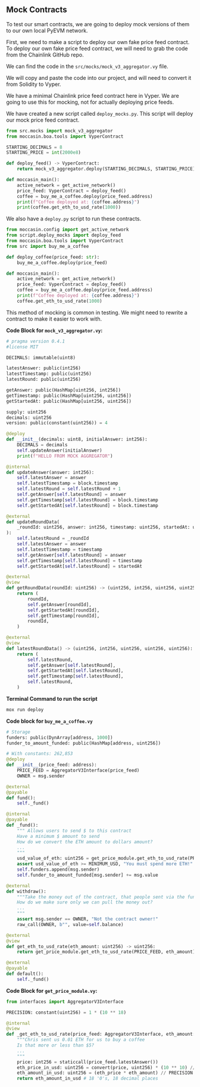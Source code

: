 ## Mock Contracts

To test our smart contracts, we are going to deploy mock versions of them to our own local PyEVM network.

First, we need to make a script to deploy our own fake price feed contract. To deploy our own fake price feed contract, we will need to grab the code from the Chainlink GitHub repo.

We can find the code in the `src/mocks/mock_v3_aggregator.vy` file.

We will copy and paste the code into our project, and will need to convert it from Solidity to Vyper.

We have a minimal Chainlink price feed contract here in Vyper. We are going to use this for mocking, not for actually deploying price feeds.

We have created a new script called `deploy_mocks.py`. This script will deploy our mock price feed contract.

```python
from src.mocks import mock_v3_aggregator
from moccasin.boa.tools import VyperContract

STARTING_DECIMALS = 8
STARTING_PRICE = int(2000e8)

def deploy_feed() -> VyperContract:
    return mock_v3_aggregator.deploy(STARTING_DECIMALS, STARTING_PRICE)

def moccasin_main():
    active_network = get_active_network()
    price_feed: VyperContract = deploy_feed()
    coffee = buy_me_a_coffee.deploy(price_feed.address)
    print(f"Coffee deployed at: {coffee.address}")
    print(coffee.get_eth_to_usd_rate(1000))

```

We also have a `deploy.py` script to run these contracts.

```python
from moccasin.config import get_active_network
from script.deploy_mocks import deploy_feed
from moccasin.boa.tools import VyperContract
from src import buy_me_a_coffee

def deploy_coffee(price_feed: str):
    buy_me_a_coffee.deploy(price_feed)

def moccasin_main():
    active_network = get_active_network()
    price_feed: VyperContract = deploy_feed()
    coffee = buy_me_a_coffee.deploy(price_feed.address)
    print(f"Coffee deployed at: {coffee.address}")
    coffee.get_eth_to_usd_rate(1000)

```

This method of mocking is common in testing. We might need to rewrite a contract to make it easier to work with.

**Code Block for `mock_v3_aggregator.vy`:**

```python
# pragma version 0.4.1
#license MIT

DECIMALS: immutable(uint8)

latestAnswer: public(int256)
latestTimestamp: public(uint256)
latestRound: public(uint256)

getAnswer: public(HashMap[uint256, int256])
getTimestamp: public(HashMap[uint256, uint256])
getStartedAt: public(HashMap[uint256, uint256])

supply: uint256
decimals: uint256
version: public(constant(uint256)) = 4

@deploy
def __init__(decimals: uint8, initialAnswer: int256):
    DECIMALS = decimals
    self.updateAnswer(initialAnswer)
    print(f"HELLO FROM MOCK AGGREGATOR")

@internal
def updateAnswer(answer: int256):
    self.latestAnswer = answer
    self.latestTimestamp = block.timestamp
    self.latestRound = self.latestRound + 1
    self.getAnswer[self.latestRound] = answer
    self.getTimestamp[self.latestRound] = block.timestamp
    self.getStartedAt[self.latestRound] = block.timestamp

@external
def updateRoundData(
    _roundId: uint256, answer: int256, timestamp: uint256, startedAt: uint256
):
    self.latestRound = _roundId
    self.latestAnswer = answer
    self.latestTimestamp = timestamp
    self.getAnswer[self.latestRound] = answer
    self.getTimestamp[self.latestRound] = timestamp
    self.getStartedAt[self.latestRound] = startedAt

@external
@view
def getRoundData(roundId: uint256) -> (uint256, int256, uint256, uint256, uint256):
    return (
        roundId,
        self.getAnswer[roundId],
        self.getStartedAt[roundId],
        self.getTimestamp[roundId],
        roundId,
    )

@external
@view
def latestRoundData() -> (uint256, int256, uint256, uint256, uint256):
    return (
        self.latestRound,
        self.getAnswer[self.latestRound],
        self.getStartedAt[self.latestRound],
        self.getTimestamp[self.latestRound],
        self.latestRound,
    )

```

**Terminal Command to run the script**

```bash
mox run deploy
```

**Code block for `buy_me_a_coffee.vy`**

```python
# Storage
funders: public(DynArray[address, 1000])
funder_to_amount_funded: public(HashMap[address, uint256])

# With constants: 262,853
@deploy
def __init__(price_feed: address):
    PRICE_FEED = AggregatorV3Interface(price_feed)
    OWNER = msg.sender

@external
@payable
def fund():
    self._fund()

@internal
@payable
def _fund():
    """ Allows users to send $ to this contract
    Have a minimum $ amount to send
    How do we convert the ETH amount to dollars amount?
    ...
    """
    usd_value_of_eth: uint256 = get_price_module.get_eth_to_usd_rate(PRICE_FEED, msg.value)
    assert usd_value_of_eth >= MINIMUM_USD, "You must spend more ETH!"
    self.funders.append(msg.sender)
    self.funder_to_amount_funded[msg.sender] += msg.value

@external
def withdraw():
    """Take the money out of the contract, that people sent via the fund function.
    How do we make sure only we can pull the money out?
    ...
    """
    assert msg.sender == OWNER, "Not the contract owner!"
    raw_call(OWNER, b"", value=self.balance)

@external
@view
def get_eth_to_usd_rate(eth_amount: uint256) -> uint256:
    return get_price_module.get_eth_to_usd_rate(PRICE_FEED, eth_amount)

@external
@payable
def default():
    self._fund()
```

**Code Block for `get_price_module.vy`:**

```python
from interfaces import AggregatorV3Interface

PRECISION: constant(uint256) = 1 * (10 ** 18)

@internal
@view
def _get_eth_to_usd_rate(price_feed: AggregatorV3Interface, eth_amount: uint256) -> uint256:
    """Chris sent us 0.01 ETH for us to buy a coffee
    Is that more or less than $5?
    ...
    """
    price: int256 = staticcall(price_feed.latestAnswer())
    eth_price_in_usd: uint256 = convert(price, uint256) * (10 ** 10) // (10 ** 18)
    eth_amount_in_usd: uint256 = (eth_price * eth_amount) // PRECISION
    return eth_amount_in_usd # 18 '0's, 18 decimal places

```
